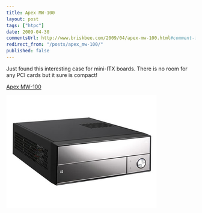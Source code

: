 ```yaml
---
title: Apex MW-100
layout: post
tags: ["htpc"]
date: 2009-04-30
commentsUrl: http://www.briskbee.com/2009/04/apex-mw-100.html#comment-form
redirect_from: "/posts/apex_mw-100/"
published: false
---
```


Just found this interesting case for mini-ITX boards. There is no room for any PCI cards but it sure is compact!

[Apex MW-100](http://www.apextechusa.com/products.asp?pID=157)

![](/assets/img/mw100main.jpg)

